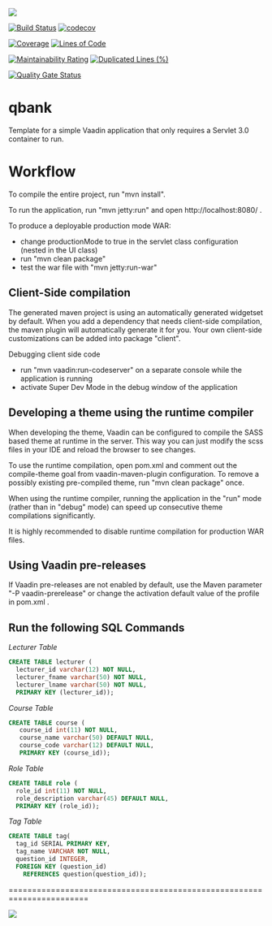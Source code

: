 
![](https://github.com/Proud-Sachinda/Segfault/blob/master/Extra%20Resources/images/Logo.PNG) 


[![Build Status](https://travis-ci.org/Proud-Sachinda/Segfault.svg?branch=master)](https://travis-ci.org/Proud-Sachinda/Segfault)
[![codecov](https://codecov.io/gh/Proud-Sachinda/Segfault/branch/master/graph/badge.svg)](https://codecov.io/gh/Proud-Sachinda/Segfault)


[![Coverage](https://sonarcloud.io/api/project_badges/measure?project=com%3Aqbank&metric=coverage)](https://sonarcloud.io/dashboard?id=com%3Aqbank)
[![Lines of Code](https://sonarcloud.io/api/project_badges/measure?project=com%3Aqbank&metric=ncloc)](https://sonarcloud.io/dashboard?id=com%3Aqbank)

[![Maintainability Rating](https://sonarcloud.io/api/project_badges/measure?project=com%3Aqbank&metric=sqale_rating)](https://sonarcloud.io/dashboard?id=com%3Aqbank)
[![Duplicated Lines (%)](https://sonarcloud.io/api/project_badges/measure?project=com%3Aqbank&metric=duplicated_lines_density)](https://sonarcloud.io/dashboard?id=com%3Aqbank)

[![Quality Gate Status](https://sonarcloud.io/api/project_badges/measure?project=com%3Aqbank&metric=alert_status)](https://sonarcloud.io/dashboard?id=com%3Aqbank)


qbank
==============

Template for a simple Vaadin application that only requires a Servlet 3.0 container to run.


Workflow
========

To compile the entire project, run "mvn install".

To run the application, run "mvn jetty:run" and open http://localhost:8080/ .

To produce a deployable production mode WAR:
- change productionMode to true in the servlet class configuration (nested in the UI class)
- run "mvn clean package"
- test the war file with "mvn jetty:run-war"

Client-Side compilation
-------------------------

The generated maven project is using an automatically generated widgetset by default. 
When you add a dependency that needs client-side compilation, the maven plugin will 
automatically generate it for you. Your own client-side customizations can be added into
package "client".

Debugging client side code
  - run "mvn vaadin:run-codeserver" on a separate console while the application is running
  - activate Super Dev Mode in the debug window of the application

Developing a theme using the runtime compiler
-------------------------

When developing the theme, Vaadin can be configured to compile the SASS based
theme at runtime in the server. This way you can just modify the scss files in
your IDE and reload the browser to see changes.

To use the runtime compilation, open pom.xml and comment out the compile-theme 
goal from vaadin-maven-plugin configuration. To remove a possibly existing 
pre-compiled theme, run "mvn clean package" once.

When using the runtime compiler, running the application in the "run" mode 
(rather than in "debug" mode) can speed up consecutive theme compilations
significantly.

It is highly recommended to disable runtime compilation for production WAR files.

Using Vaadin pre-releases
-------------------------

If Vaadin pre-releases are not enabled by default, use the Maven parameter
"-P vaadin-prerelease" or change the activation default value of the profile in pom.xml .

Run the following SQL Commands
----------------------------
*Lecturer Table*
```sql
CREATE TABLE lecturer (
  lecturer_id varchar(12) NOT NULL,
  lecturer_fname varchar(50) NOT NULL,
  lecturer_lname varchar(50) NOT NULL,
  PRIMARY KEY (lecturer_id));
```
*Course Table*
```sql
CREATE TABLE course (
   course_id int(11) NOT NULL,
   course_name varchar(50) DEFAULT NULL,
   course_code varchar(12) DEFAULT NULL,
   PRIMARY KEY (course_id));
 ```
*Role Table*
```sql
CREATE TABLE role (
  role_id int(11) NOT NULL,
  role_description varchar(45) DEFAULT NULL,
  PRIMARY KEY (role_id));
```
*Tag Table*
```sql
CREATE TABLE tag(
  tag_id SERIAL PRIMARY KEY,
  tag_name VARCHAR NOT NULL,
  question_id INTEGER,
  FOREIGN KEY (question_id)
    REFERENCES question(question_id));
```

=======================================================================


![](https://github.com/Proud-Sachinda/Segfault/blob/master/Extra%20Resources/images/logo1.PNG)
